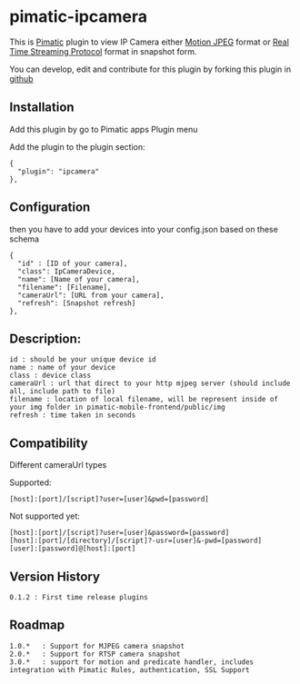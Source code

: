 pimatic-ipcamera
=======================

This is [Pimatic](http://pimatic.org) plugin to view IP Camera either [Motion JPEG](https://en.wikipedia.org/wiki/Motion_JPEG) format or [Real Time Streaming Protocol](https://id.wikipedia.org/wiki/Real_Time_Streaming_Protocol) format in snapshot form.

You can develop, edit and contribute for this plugin by forking this plugin in [github](https://github.com/funky81/pimatic-ip-camera)

Installation
-------------
Add this plugin by go to Pimatic apps Plugin menu

Add the plugin to the plugin section:

    {
      "plugin": "ipcamera"
    },

Configuration
-------------

then you have to add your devices into your config.json based on these schema

    {
      "id" : [ID of your camera],
      "class": IpCameraDevice,
      "name": [Name of your camera],
      "filename": [Filename],
      "cameraUrl": [URL from your camera],
      "refresh": [Snapshot refresh]
    },

Description:
-------------

    id : should be your unique device id
    name : name of your device
    class : device class
    cameraUrl : url that direct to your http mjpeg server (should include all, include path to file)
    filename : location of local filename, will be represent inside of your img folder in pimatic-mobile-frontend/public/img
    refresh : time taken in seconds

Compatibility
-------------

Different cameraUrl types

Supported:

    [host]:[port]/[script]?user=[user]&pwd=[password] 

Not supported yet:

    [host]:[port]/[script]?user=[user]&password=[password]
    [host]:[port]/[directory]/[script]?-usr=[user]&-pwd=[password] 
    [user]:[password]@[host]:[port]

Version History
---------------
    0.1.2 : First time release plugins
    
Roadmap
---------------
    1.0.*   : Support for MJPEG camera snapshot
    2.0.*   : Support for RTSP camera snapshot
    3.0.*   : support for motion and predicate handler, includes integration with Pimatic Rules, authentication, SSL Support
